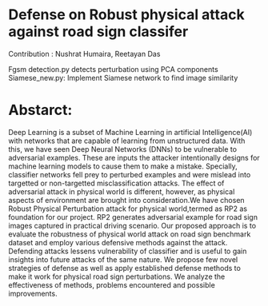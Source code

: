 # Defense on Robust physical attack against road sign classifer

Contribution : Nushrat Humaira, Reetayan Das

Fgsm detection.py detects perturbation using PCA components
Siamese_new.py: Implement Siamese network to find image similarity

# Abstarct:

Deep Learning is a subset of Machine Learning
in artificial Intelligence(AI) with networks that are capable
of learning from unstructured data. With this, we have seen
Deep Neural Networks (DNNs) to be vulnerable to adversarial
examples. These are inputs the attacker intentionally designs
for machine learning models to cause them to make a mistake.
Specially, classifier networks fell prey to perturbed examples and
were mislead into targetted or non-targetted misclassification
attacks. The effect of adversarial attack in physical world is
different, however, as physical aspects of environment are brought
into consideration.We have chosen Robust Physical Perturbation
attack for physical world,termed as RP2 as foundation for our
project. RP2 generates adversarial example for road sign images
captured in practical driving scenario. Our proposed approach
is to evaluate the robustness of physical world attack on road
sign benchmark dataset and employ various defensive methods
against the attack. Defending attacks lessens vulnerability of
classifier and is useful to gain insights into future attacks of
the same nature. We propose few novel strategies of defense as
well as apply established defense methods to make it work for
physical road sign perturbations. We analyze the effectiveness of
methods, problems encountered and possible improvements.
